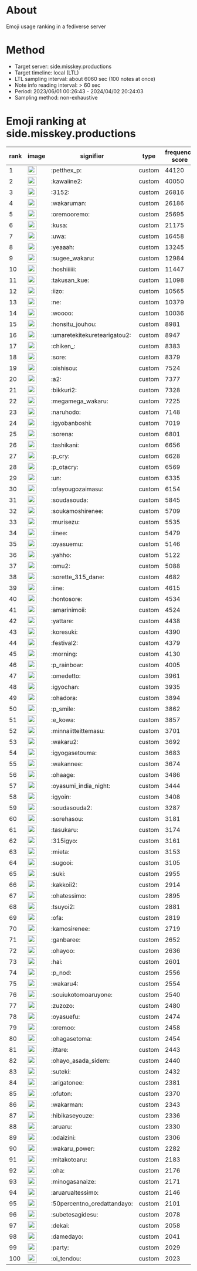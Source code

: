 # About
Emoji usage ranking in a fediverse server

# Method
- Target server: side.misskey.productions
- Target timeline: local (LTL)
- LTL sampling interval: about 6060 sec (100 notes at once)
- Note info reading interval: > 60 sec
- Period: 2023/06/01 00:26:43 - 2024/04/02 20:24:03 
- Sampling method: non-exhaustive

# Emoji ranking at side.misskey.productions

|rank|image|signifier|type|frequency score|
|----|----|----|----|----|
|1|<img height="24" src="https://side.misskey.productions/emoji/petthex_p.webp">|:petthex_p:|custom|44120|
|2|<img height="24" src="https://side.misskey.productions/emoji/kawaiine2.webp">|:kawaiine2:|custom|40050|
|3|<img height="24" src="https://side.misskey.productions/emoji/3152.webp">|:3152:|custom|26816|
|4|<img height="24" src="https://side.misskey.productions/emoji/wakaruman.webp">|:wakaruman:|custom|26186|
|5|<img height="24" src="https://side.misskey.productions/emoji/oremooremo.webp">|:oremooremo:|custom|25695|
|6|<img height="24" src="https://side.misskey.productions/emoji/kusa.webp">|:kusa:|custom|21175|
|7|<img height="24" src="https://side.misskey.productions/emoji/uwa.webp">|:uwa:|custom|16458|
|8|<img height="24" src="https://side.misskey.productions/emoji/yeaaah.webp">|:yeaaah:|custom|13245|
|9|<img height="24" src="https://side.misskey.productions/emoji/sugee_wakaru.webp">|:sugee_wakaru:|custom|12984|
|10|<img height="24" src="https://side.misskey.productions/emoji/hoshiiiiii.webp">|:hoshiiiiii:|custom|11447|
|11|<img height="24" src="https://side.misskey.productions/emoji/takusan_kue.webp">|:takusan_kue:|custom|11098|
|12|<img height="24" src="https://side.misskey.productions/emoji/iizo.webp">|:iizo:|custom|10565|
|13|<img height="24" src="https://side.misskey.productions/emoji/ne.webp">|:ne:|custom|10379|
|14|<img height="24" src="https://side.misskey.productions/emoji/woooo.webp">|:woooo:|custom|10036|
|15|<img height="24" src="https://side.misskey.productions/emoji/honsitu_jouhou.webp">|:honsitu_jouhou:|custom|8981|
|16|<img height="24" src="https://side.misskey.productions/emoji/umaretekitekuretearigatou2.webp">|:umaretekitekuretearigatou2:|custom|8947|
|17|<img height="24" src="https://side.misskey.productions/emoji/chiken_.webp">|:chiken_:|custom|8383|
|18|<img height="24" src="https://side.misskey.productions/emoji/sore.webp">|:sore:|custom|8379|
|19|<img height="24" src="https://side.misskey.productions/emoji/oishisou.webp">|:oishisou:|custom|7524|
|20|<img height="24" src="https://side.misskey.productions/emoji/a2.webp">|:a2:|custom|7377|
|21|<img height="24" src="https://side.misskey.productions/emoji/bikkuri2.webp">|:bikkuri2:|custom|7328|
|22|<img height="24" src="https://side.misskey.productions/emoji/megamega_wakaru.webp">|:megamega_wakaru:|custom|7225|
|23|<img height="24" src="https://side.misskey.productions/emoji/naruhodo.webp">|:naruhodo:|custom|7148|
|24|<img height="24" src="https://side.misskey.productions/emoji/igyobanboshi.webp">|:igyobanboshi:|custom|7019|
|25|<img height="24" src="https://side.misskey.productions/emoji/sorena.webp">|:sorena:|custom|6801|
|26|<img height="24" src="https://side.misskey.productions/emoji/tashikani.webp">|:tashikani:|custom|6656|
|27|<img height="24" src="https://side.misskey.productions/emoji/p_cry.webp">|:p_cry:|custom|6628|
|28|<img height="24" src="https://side.misskey.productions/emoji/p_otacry.webp">|:p_otacry:|custom|6569|
|29|<img height="24" src="https://side.misskey.productions/emoji/un.webp">|:un:|custom|6335|
|30|<img height="24" src="https://side.misskey.productions/emoji/ofayougozaimasu.webp">|:ofayougozaimasu:|custom|6154|
|31|<img height="24" src="https://side.misskey.productions/emoji/soudasouda.webp">|:soudasouda:|custom|5845|
|32|<img height="24" src="https://side.misskey.productions/emoji/soukamoshirenee.webp">|:soukamoshirenee:|custom|5709|
|33|<img height="24" src="https://side.misskey.productions/emoji/murisezu.webp">|:murisezu:|custom|5535|
|34|<img height="24" src="https://side.misskey.productions/emoji/iinee.webp">|:iinee:|custom|5479|
|35|<img height="24" src="https://side.misskey.productions/emoji/oyasuemu.webp">|:oyasuemu:|custom|5146|
|36|<img height="24" src="https://side.misskey.productions/emoji/yahho.webp">|:yahho:|custom|5122|
|37|<img height="24" src="https://side.misskey.productions/emoji/omu2.webp">|:omu2:|custom|5088|
|38|<img height="24" src="https://side.misskey.productions/emoji/sorette_315_dane.webp">|:sorette_315_dane:|custom|4682|
|39|<img height="24" src="https://side.misskey.productions/emoji/iine.webp">|:iine:|custom|4615|
|40|<img height="24" src="https://side.misskey.productions/emoji/hontosore.webp">|:hontosore:|custom|4534|
|41|<img height="24" src="https://side.misskey.productions/emoji/amarinimoii.webp">|:amarinimoii:|custom|4524|
|42|<img height="24" src="https://side.misskey.productions/emoji/yattare.webp">|:yattare:|custom|4438|
|43|<img height="24" src="https://side.misskey.productions/emoji/koresuki.webp">|:koresuki:|custom|4390|
|44|<img height="24" src="https://side.misskey.productions/emoji/festival2.webp">|:festival2:|custom|4379|
|45|<img height="24" src="https://side.misskey.productions/emoji/morning.webp">|:morning:|custom|4130|
|46|<img height="24" src="https://side.misskey.productions/emoji/p_rainbow.webp">|:p_rainbow:|custom|4005|
|47|<img height="24" src="https://side.misskey.productions/emoji/omedetto.webp">|:omedetto:|custom|3961|
|48|<img height="24" src="https://side.misskey.productions/emoji/igyochan.webp">|:igyochan:|custom|3935|
|49|<img height="24" src="https://side.misskey.productions/emoji/ohadora.webp">|:ohadora:|custom|3894|
|50|<img height="24" src="https://side.misskey.productions/emoji/p_smile.webp">|:p_smile:|custom|3862|
|51|<img height="24" src="https://side.misskey.productions/emoji/e_kowa.webp">|:e_kowa:|custom|3857|
|52|<img height="24" src="https://side.misskey.productions/emoji/minnaiitteittemasu.webp">|:minnaiitteittemasu:|custom|3701|
|53|<img height="24" src="https://side.misskey.productions/emoji/wakaru2.webp">|:wakaru2:|custom|3692|
|54|<img height="24" src="https://side.misskey.productions/emoji/igyogasetouma.webp">|:igyogasetouma:|custom|3683|
|55|<img height="24" src="https://side.misskey.productions/emoji/wakannee.webp">|:wakannee:|custom|3674|
|56|<img height="24" src="https://side.misskey.productions/emoji/ohaage.webp">|:ohaage:|custom|3486|
|57|<img height="24" src="https://side.misskey.productions/emoji/oyasumi_india_night.webp">|:oyasumi_india_night:|custom|3444|
|58|<img height="24" src="https://side.misskey.productions/emoji/igyoin.webp">|:igyoin:|custom|3408|
|59|<img height="24" src="https://side.misskey.productions/emoji/soudasouda2.webp">|:soudasouda2:|custom|3287|
|60|<img height="24" src="https://side.misskey.productions/emoji/sorehasou.webp">|:sorehasou:|custom|3181|
|61|<img height="24" src="https://side.misskey.productions/emoji/tasukaru.webp">|:tasukaru:|custom|3174|
|62|<img height="24" src="https://side.misskey.productions/emoji/315igyo.webp">|:315igyo:|custom|3161|
|63|<img height="24" src="https://side.misskey.productions/emoji/mieta.webp">|:mieta:|custom|3153|
|64|<img height="24" src="https://side.misskey.productions/emoji/sugooi.webp">|:sugooi:|custom|3105|
|65|<img height="24" src="https://side.misskey.productions/emoji/suki.webp">|:suki:|custom|2955|
|66|<img height="24" src="https://side.misskey.productions/emoji/kakkoii2.webp">|:kakkoii2:|custom|2914|
|67|<img height="24" src="https://side.misskey.productions/emoji/ohatessimo.webp">|:ohatessimo:|custom|2895|
|68|<img height="24" src="https://side.misskey.productions/emoji/tsuyoi2.webp">|:tsuyoi2:|custom|2881|
|69|<img height="24" src="https://side.misskey.productions/emoji/ofa.webp">|:ofa:|custom|2819|
|70|<img height="24" src="https://side.misskey.productions/emoji/kamosirenee.webp">|:kamosirenee:|custom|2719|
|71|<img height="24" src="https://side.misskey.productions/emoji/ganbaree.webp">|:ganbaree:|custom|2652|
|72|<img height="24" src="https://side.misskey.productions/emoji/ohayoo.webp">|:ohayoo:|custom|2636|
|73|<img height="24" src="https://side.misskey.productions/emoji/hai.webp">|:hai:|custom|2601|
|74|<img height="24" src="https://side.misskey.productions/emoji/p_nod.webp">|:p_nod:|custom|2556|
|75|<img height="24" src="https://side.misskey.productions/emoji/wakaru4.webp">|:wakaru4:|custom|2554|
|76|<img height="24" src="https://side.misskey.productions/emoji/souiukotomoaruyone.webp">|:souiukotomoaruyone:|custom|2540|
|77|<img height="24" src="https://side.misskey.productions/emoji/zuzozo.webp">|:zuzozo:|custom|2480|
|78|<img height="24" src="https://side.misskey.productions/emoji/oyasuefu.webp">|:oyasuefu:|custom|2474|
|79|<img height="24" src="https://side.misskey.productions/emoji/oremoo.webp">|:oremoo:|custom|2458|
|80|<img height="24" src="https://side.misskey.productions/emoji/ohagasetoma.webp">|:ohagasetoma:|custom|2454|
|81|<img height="24" src="https://side.misskey.productions/emoji/ittare.webp">|:ittare:|custom|2443|
|82|<img height="24" src="https://side.misskey.productions/emoji/ohayo_asada_sidem.webp">|:ohayo_asada_sidem:|custom|2440|
|83|<img height="24" src="https://side.misskey.productions/emoji/suteki.webp">|:suteki:|custom|2432|
|84|<img height="24" src="https://side.misskey.productions/emoji/arigatonee.webp">|:arigatonee:|custom|2381|
|85|<img height="24" src="https://side.misskey.productions/emoji/ofuton.webp">|:ofuton:|custom|2370|
|86|<img height="24" src="https://side.misskey.productions/emoji/wakarman.webp">|:wakarman:|custom|2343|
|87|<img height="24" src="https://side.misskey.productions/emoji/hibikaseyouze.webp">|:hibikaseyouze:|custom|2336|
|88|<img height="24" src="https://side.misskey.productions/emoji/aruaru.webp">|:aruaru:|custom|2330|
|89|<img height="24" src="https://side.misskey.productions/emoji/odaizini.webp">|:odaizini:|custom|2306|
|90|<img height="24" src="https://side.misskey.productions/emoji/wakaru_power.webp">|:wakaru_power:|custom|2282|
|91|<img height="24" src="https://side.misskey.productions/emoji/mitakotoaru.webp">|:mitakotoaru:|custom|2183|
|92|<img height="24" src="https://side.misskey.productions/emoji/oha.webp">|:oha:|custom|2176|
|93|<img height="24" src="https://side.misskey.productions/emoji/minogasanaize.webp">|:minogasanaize:|custom|2171|
|94|<img height="24" src="https://side.misskey.productions/emoji/aruarualtessimo.webp">|:aruarualtessimo:|custom|2146|
|95|<img height="24" src="https://side.misskey.productions/emoji/50percentno_oredattandayo.webp">|:50percentno_oredattandayo:|custom|2101|
|96|<img height="24" src="https://side.misskey.productions/emoji/subetesagidesu.webp">|:subetesagidesu:|custom|2078|
|97|<img height="24" src="https://side.misskey.productions/emoji/dekai.webp">|:dekai:|custom|2058|
|98|<img height="24" src="https://side.misskey.productions/emoji/damedayo.webp">|:damedayo:|custom|2041|
|99|<img height="24" src="https://side.misskey.productions/emoji/party.webp">|:party:|custom|2029|
|100|<img height="24" src="https://side.misskey.productions/emoji/oi_tendou.webp">|:oi_tendou:|custom|2023|
